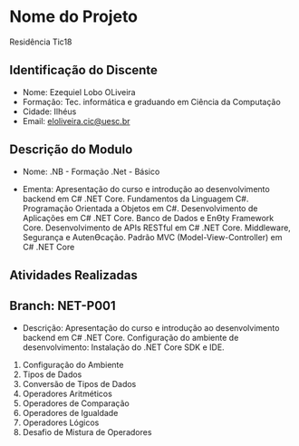 # Nome do Projeto
Residência Tic18

## Identificação do Discente

- Nome: Ezequiel Lobo OLiveira
- Formação: Tec. informática e graduando em Ciência da Computação
- Cidade: Ilhéus
- Email: eloliveira.cic@uesc.br

## Descrição do Modulo
- Nome: .NB - Formação .Net - Básico

- Ementa: Apresentação do curso e introdução ao desenvolvimento backend em C# .NET Core. 
Fundamentos da Linguagem C#. Programação Orientada a Objetos em C#. 
Desenvolvimento de Aplicações em C# .NET Core. Banco de Dados e EnƟty 
Framework Core. Desenvolvimento de APIs RESTful em C# .NET Core. Middleware, 
Segurança e AutenƟcação. Padrão MVC (Model-View-Controller) em C# .NET Core


## Atividades Realizadas

## Branch: NET-P001
- Descrição: Apresentação do curso e introdução ao desenvolvimento 
backend em C# .NET Core. Configuração do ambiente de 
desenvolvimento: Instalação do .NET Core SDK e IDE. 

01. Configuração do Ambiente
02. Tipos de Dados
03. Conversão de Tipos de Dados
04. Operadores Aritméticos
05. Operadores de Comparação
06. Operadores de Igualdade
07. Operadores Lógicos
08. Desafio de Mistura de Operadores



